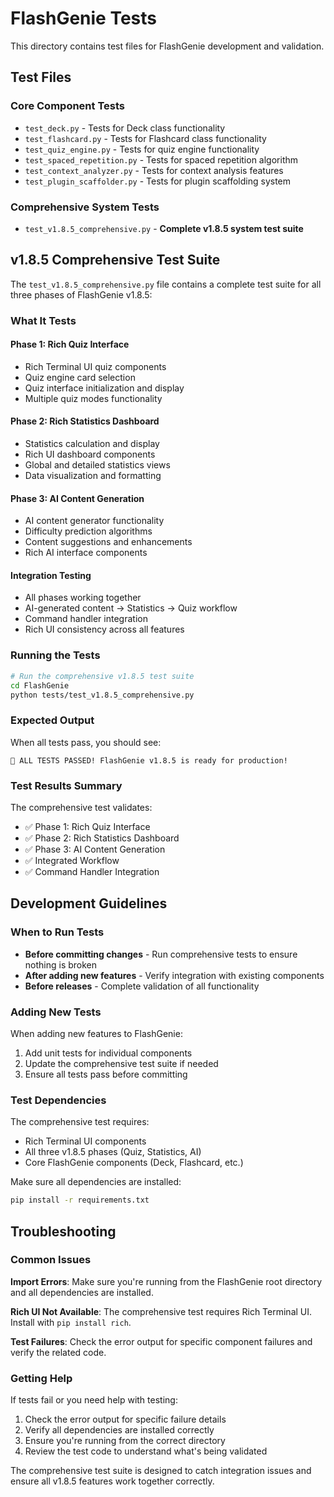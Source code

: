# FlashGenie Tests

This directory contains test files for FlashGenie development and validation.

## Test Files

### Core Component Tests
- `test_deck.py` - Tests for Deck class functionality
- `test_flashcard.py` - Tests for Flashcard class functionality  
- `test_quiz_engine.py` - Tests for quiz engine functionality
- `test_spaced_repetition.py` - Tests for spaced repetition algorithm
- `test_context_analyzer.py` - Tests for context analysis features
- `test_plugin_scaffolder.py` - Tests for plugin scaffolding system

### Comprehensive System Tests
- `test_v1.8.5_comprehensive.py` - **Complete v1.8.5 system test suite**

## v1.8.5 Comprehensive Test Suite

The `test_v1.8.5_comprehensive.py` file contains a complete test suite for all three phases of FlashGenie v1.8.5:

### What It Tests

#### Phase 1: Rich Quiz Interface
- Rich Terminal UI quiz components
- Quiz engine card selection
- Quiz interface initialization and display
- Multiple quiz modes functionality

#### Phase 2: Rich Statistics Dashboard  
- Statistics calculation and display
- Rich UI dashboard components
- Global and detailed statistics views
- Data visualization and formatting

#### Phase 3: AI Content Generation
- AI content generator functionality
- Difficulty prediction algorithms
- Content suggestions and enhancements
- Rich AI interface components

#### Integration Testing
- All phases working together
- AI-generated content → Statistics → Quiz workflow
- Command handler integration
- Rich UI consistency across all features

### Running the Tests

```bash
# Run the comprehensive v1.8.5 test suite
cd FlashGenie
python tests/test_v1.8.5_comprehensive.py
```

### Expected Output

When all tests pass, you should see:
```
🎉 ALL TESTS PASSED! FlashGenie v1.8.5 is ready for production!
```

### Test Results Summary

The comprehensive test validates:
- ✅ Phase 1: Rich Quiz Interface
- ✅ Phase 2: Rich Statistics Dashboard  
- ✅ Phase 3: AI Content Generation
- ✅ Integrated Workflow
- ✅ Command Handler Integration

## Development Guidelines

### When to Run Tests

- **Before committing changes** - Run comprehensive tests to ensure nothing is broken
- **After adding new features** - Verify integration with existing components
- **Before releases** - Complete validation of all functionality

### Adding New Tests

When adding new features to FlashGenie:

1. Add unit tests for individual components
2. Update the comprehensive test suite if needed
3. Ensure all tests pass before committing

### Test Dependencies

The comprehensive test requires:
- Rich Terminal UI components
- All three v1.8.5 phases (Quiz, Statistics, AI)
- Core FlashGenie components (Deck, Flashcard, etc.)

Make sure all dependencies are installed:
```bash
pip install -r requirements.txt
```

## Troubleshooting

### Common Issues

**Import Errors**: Make sure you're running from the FlashGenie root directory and all dependencies are installed.

**Rich UI Not Available**: The comprehensive test requires Rich Terminal UI. Install with `pip install rich`.

**Test Failures**: Check the error output for specific component failures and verify the related code.

### Getting Help

If tests fail or you need help with testing:
1. Check the error output for specific failure details
2. Verify all dependencies are installed correctly
3. Ensure you're running from the correct directory
4. Review the test code to understand what's being validated

The comprehensive test suite is designed to catch integration issues and ensure all v1.8.5 features work together correctly.
